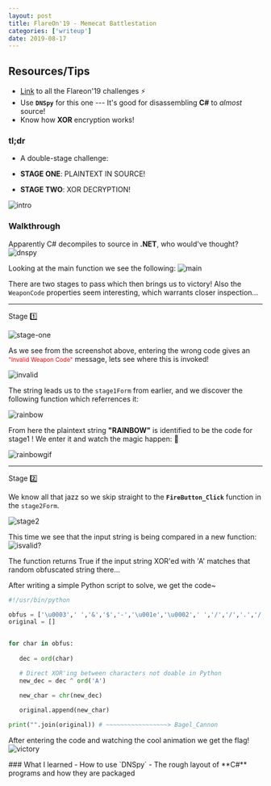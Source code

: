 ```yaml
---
layout: post
title: FlareOn'19 - Memecat Battlestation
categories: ['writeup']
date: 2019-08-17
---
```


## Resources/Tips

- [Link](https://flare-on.com/files/Flare-On6_Challenges.zip) to all the Flareon'19 challenges  :zap:  
- Use **`DNSpy`** for this one --- It's good for disassembling **C#** to _almost_ source!  
- Know how **XOR** encryption  works!

<div class="divider"></div>

### tl;dr
- A double-stage challenge:

- **STAGE ONE**: PLAINTEXT IN SOURCE!  
- **STAGE TWO**: XOR DECRYPTION!  

![intro](/assets/images/meme-intro.png)  

<div class="divider"></div>

### Walkthrough

Apparently C# decompiles to source in **.NET**, who would've thought?
![dnspy](/assets/images/meme-decompile.png)

Looking at the main function we see the following:
![main](/assets/images/meme-main.png)

There are two stages to pass which then brings us to victory! Also the `WeaponCode` properties seem interesting, which warrants closer inspection...    
  
---

Stage :one:  

![stage-one](/assets/images/meme-stage1.png)

As we see from the screenshot above, entering the wrong code gives an <small style="color:red;">"Invalid Weapon Code"</small> message, lets see where this is invoked!

![invalid](/assets/images/meme-invalid.png)

The string leads us to the `stage1Form` from earlier, and we discover the following function which referrences it:  

![rainbow](/assets/images/meme-rainbow.png)

From here the plaintext string **"RAINBOW"** is identified to be the code for stage1 ! We enter it and watch the magic happen: :rainbow:  


![rainbowgif](/assets/images/meme-rainbow.gif)

---

Stage :two:  

We know all that jazz so we skip straight to the **`FireButton_Click`** function in the `stage2Form`.

![stage2](/assets/images/meme-stage2.png)

This time we see that the input string is being compared in a new function:   
![isvalid?](/assets/images/meme-valid.png)

The function returns True if the input string XOR'ed with 'A' matches that random obfuscated string there...  

After writing a simple Python script to solve, we get the code~  
```python
#!/usr/bin/python

obfus = ['\u0003',' ','&','$','-','\u001e','\u0002',' ','/','/','.','/']
original = []


for char in obfus:
   
   dec = ord(char)

   # Direct XOR'ing between characters not doable in Python
   new_dec = dec ^ ord('A')

   new_char = chr(new_dec)
   
   original.append(new_char)

print("".join(original)) # ~~~~~~~~~~~~~~~~~> Bagel_Cannon

```

After entering the code and watching the cool animation we get the flag!  
![victory](/assets/images/meme-victory.png)

<div class="divider"></div>
### What I learned
- How to use `DNSpy`
- The rough layout of **C#** programs and how they are packaged
